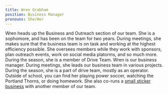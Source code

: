 ```yaml
---
title: Wren Grabham
position: Business Manager
pronouns: She/Her
---
```


Wren heads up the Business and Outreach section of our team. She is a sophomore, and has been on the team for two years. During meetings, she makes sure that the business team is on task and working at the highest efficiency possible. She oversees members while they work with sponsors, plan outreach events, work on social media platorms, and so much more. During the season, she is a member of Drive Team. Wren is our business manager. During meetings, she leads our business team in various projects. During the season, she is a part of drive team, mostly as an operator. Outside of school, you can find her playing power soccer, watching the Portland Thorns, or doing homework. She also co-runs a [small sticker business](https://etsy.me/33DXUN2) with another member of our team.
